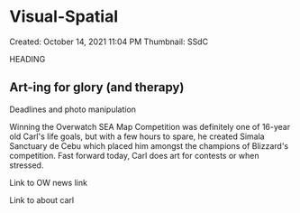 # Visual-Spatial

Created: October 14, 2021 11:04 PM
Thumbnail: SSdC

HEADING

## Art-ing for glory (and therapy)

Deadlines and photo manipulation

Winning the Overwatch SEA Map Competition was definitely one of 16-year old Carl's life goals, but with a few hours to spare, he created Simala Sanctuary de Cebu which placed him amongst the champions of Blizzard's competition. Fast forward today, Carl does art for contests or when stressed.

Link to OW news link

Link to about carl